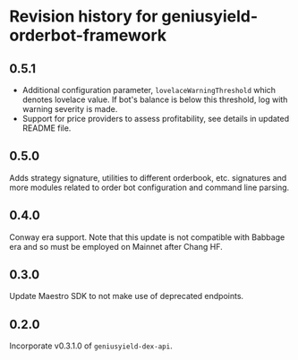 # Revision history for geniusyield-orderbot-framework

## 0.5.1

* Additional configuration parameter, `lovelaceWarningThreshold` which denotes lovelace value. If bot's balance is below this threshold, log with warning severity is made.
* Support for price providers to assess profitability, see details in updated README file.

## 0.5.0

Adds strategy signature, utilities to different orderbook, etc. signatures and more modules related to order bot configuration and command line parsing.

## 0.4.0

Conway era support. Note that this update is not compatible with Babbage era and so must be employed on Mainnet after Chang HF.

## 0.3.0

Update Maestro SDK to not make use of deprecated endpoints.

## 0.2.0

Incorporate v0.3.1.0 of `geniusyield-dex-api`.